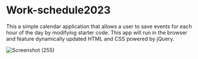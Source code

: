 # Work-schedule2023

This a simple calendar application that allows a user to save events for each hour of the day by modifying starter code. This app will run in the browser and feature dynamically updated HTML and CSS powered by jQuery.

![Screenshot (255)](https://user-images.githubusercontent.com/86237540/215900548-e41bac62-73ad-4777-8a8d-7a02691f9c80.png)
